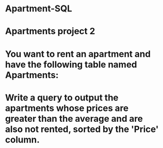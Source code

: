 # Apartment-SQL

# Apartments project 2

# You want to rent an apartment and have the following table named Apartments:

# Write a query to output the apartments whose prices are greater than the average and are also not rented, sorted by the 'Price' column.

<!-- Recall the AVG keyword. -->